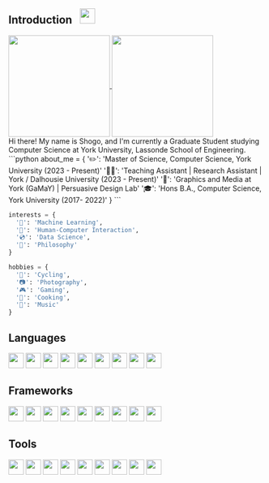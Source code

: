 ## Introduction &nbsp; <img src = "https://cdn.7tv.app/emote/64e0eb7758f8abcb32f8e760/4x.webp" with = "30px" height = "30px">
<a href="https://github.com/stoyonaga/github-readme-stats">
  <img height=200 align="center" src="https://github-readme-stats.vercel.app/api?username=stoyonaga&theme=tokyonight" />
</a>
<a href="https://github.com/stoyonaga">
  <img height=200 align="center" src="https://github-readme-stats.vercel.app/api/top-langs?username=stoyonaga&layout=compact&langs_count=8&card_width=320&theme=tokyonight" />
</a>
<br>
Hi there! My name is Shogo, and I'm currently a Graduate Student studying Computer Science at York University, Lassonde School of Engineering.
```python
about_me = {
  '✏️': 'Master of Science, Computer Science, York University (2023 - Present)'
  '🧑‍💼': 'Teaching Assistant | Research Assistant | York / Dalhousie University (2023 - Present)'
  '🧪': 'Graphics and Media at York (GaMaY) | Persuasive Design Lab'
  '🎓': 'Hons B.A., Computer Science, York University (2017- 2022)'
}
```

```python
interests = {
  '🤖': 'Machine Learning',
  '🔬': 'Human-Computer Interaction',
  '💿': 'Data Science',
  '🗿': 'Philosophy'
}
```

```python
hobbies = {
  '🚵': 'Cycling',
  '📷': 'Photography',
  '🎮': 'Gaming',
  '🍜': 'Cooking',
  '🎸': 'Music'
}
```

## Languages 
<p>
  <code><img src = "https://cdn-icons-png.flaticon.com/128/5968/5968350.png" width = "30px" height = "30px"></code>
  <code><img src = "https://cdn-icons-png.flaticon.com/128/3291/3291669.png" width = "30px" height = "30px"></code>
  <code><img src = "https://upload.wikimedia.org/wikipedia/commons/7/7d/Antu_rstudio.svg" width = "30px" height = "30px"></code>
  <code><img src = "https://upload.wikimedia.org/wikipedia/commons/thumb/1/18/C_Programming_Language.svg/220px-C_Programming_Language.svg.png" width = "30px" height = "30px"></code>
  <code><img src = "https://upload.wikimedia.org/wikipedia/commons/4/4b/Bash_Logo_Colored.svg" width = "30px" height = "30px"></code>
  <code><img src = "https://upload.wikimedia.org/wikipedia/commons/3/38/HTML5_Badge.svg" width = "30px" height = "30px"></code>
  <code><img src = "https://upload.wikimedia.org/wikipedia/commons/6/62/CSS3_logo.svg" width = "30px" height = "30px"></code>
  <code><img src = "https://upload.wikimedia.org/wikipedia/commons/9/99/Unofficial_JavaScript_logo_2.svg" width = "30px" height = "30px"></code>
  <code><img src = "https://upload.wikimedia.org/wikipedia/commons/2/29/Postgresql_elephant.svg" width = "30px" height = "30px"></code>
</p>

## Frameworks
<p>
  <code><img src = "https://www.eweek.com/wp-content/uploads/2023/04/hugging_face-icon.png" width = "30px" height = "30px"></code>
  <code><img src = "https://upload.wikimedia.org/wikipedia/commons/1/10/PyTorch_logo_icon.svg" width = "30px" height = "30px"></code>
  <code><img src = "https://upload.wikimedia.org/wikipedia/commons/0/05/Scikit_learn_logo_small.svg" width = "30px" height = "30px"></code>
  <code><img src = "https://numpy.org/images/logo.svg" width = "30px" height = "30px"></code>
  <code><img src = "https://upload.wikimedia.org/wikipedia/commons/2/22/Pandas_mark.svg" width = "30px" height = "30px"></code>
  <code><img src = "https://streamlit.io/images/brand/streamlit-mark-color.png" width = "30px" height = "30px"></code>
  <code><img src = "https://avatars.githubusercontent.com/u/51063788?s=280&v=4" width = "30px" height = "30px"></code>
  <code><img src = "https://www.diglib.org/wp-content/uploads/sites/3/2015/04/Plotly-logo.png" width = "30px" height = "30px"></code>
  <code><img src = "https://playwright.dev/img/playwright-logo.svg" width = "30px" height = "30px"></code>
</p>

## Tools 

<p>
  <code><img src = "https://upload.wikimedia.org/wikipedia/commons/9/9e/UbuntuCoF.svg" width = "30px" height = "30px"></code>
  <code><img src = "https://upload.wikimedia.org/wikipedia/commons/3/3f/Git_icon.svg" width = "30px" height = "30px"></code>
  <code><img src = "https://upload.wikimedia.org/wikipedia/commons/e/e0/TeXmaker_New_Logo.svg" width = "30px" height = "30px"></code>
  <code><img src = "https://upload.wikimedia.org/wikipedia/commons/9/95/Android_Studio_Icon_3.6.svg" width = "30px" height = "30px"></code>
  <code><img src = "https://upload.wikimedia.org/wikipedia/commons/9/9f/Vimlogo.svg" width = "30px" height = "30px"></code>
  <code><img src = "https://bertrandkeller.info/assets/logo-gephi.png" width = "30px" height = "30px"></code>
  <code><img src = "https://upload.wikimedia.org/wikipedia/commons/3/33/Figma-logo.svg" width = "30px" height = "30px"></code>
  <code><img src = "https://upload.wikimedia.org/wikipedia/commons/9/9a/Visual_Studio_Code_1.35_icon.svg" width = "30px" height = "30px"></code>
  <code><img src = "https://resources.jetbrains.com/storage/products/company/brand/logos/jb_beam.png" width = "30px" height = "30px"></code>
</p>







